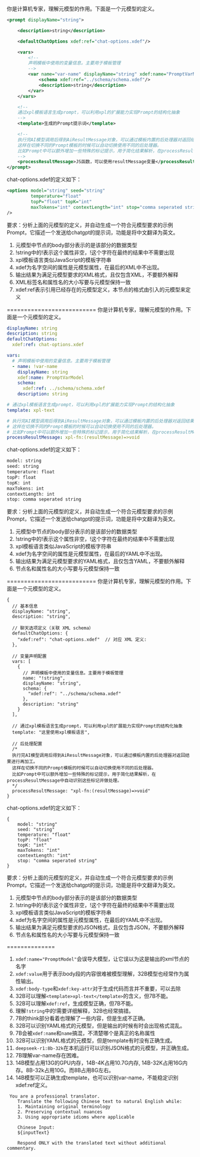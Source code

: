你是计算机专家，理解元模型的作用。下面是一个元模型的定义。

```xml
<prompt displayName="string">

    <description>string</description>

    <defaultChatOptions xdef:ref="chat-options.xdef"/>

    <vars>
        <!--
        声明模板中使用的变量信息。主要用于模板管理
        -->
        <var name="var-name" displayName="string" xdef:name="PromptVarModel">
            <schema xdef:ref="../schema/schema.xdef"/>
            <description>string</description>
        </var>
    </vars>

    <!--
    通过xpl模板语言生成prompt，可以利用xpl的扩展能力实现Prompt的结构化抽象
    -->
    <template>生成的Prompt提示词</template>

    <!--
    执行完AI模型调用后得到AiResultMessage对象，可以通过模板内置的后处理器对返回结果进行再加工。
    这样在切换不同的Prompt模板的时候可以自动切换使用不同的后处理器。
    比如Prompt中可以额外增加一些特殊的标记提示，用于简化结果解析，在processResultMessage中自动识别这些标记并做处理。
    -->
    <processResultMessage>JS函数，可以使用resultMessage变量</processResultMessage>
</prompt>
```

chat-options.xdef的定义如下：
```xml
<options model="string" seed="string"
         temperature="float"
         topP="float" topK="int"
         maxTokens="int" contextLength="int" stop="comma seperated string"
/>
```

要求：分析上面的元模型的定义，并自动生成一个符合元模型要求的示例Prompt，它描述一个发送给chatgpt的提示词，功能是将中文翻译为英文。

1. 元模型中节点的body部分表示的是该部分的数据类型
2. !string中的!表示这个属性非空，!这个字符在最终的结果中不需要出现
3. xpl模板语言类似JavaScript的模板字符串
4. xdef为名字空间的属性是元模型属性，在最后的XML中不出现。
5. 输出结果为满足元模型要求的XML格式，且仅包含XML，不要额外解释
6. XML标签名和属性名的大小写要与元模型保持一致
7. xdef:ref表示引用已经存在的元模型定义，本节点的格式由引入的元模型来定义


==========================
你是计算机专家，理解元模型的作用。下面是一个元模型的定义。

```yaml
displayName: string
description: string
defaultChatOptions:
  xdef:ref: chat-options.xdef

vars:
  # 声明模板中使用的变量信息。主要用于模板管理
  - name: !var-name
    displayName: string
    xdef:name: PromptVarModel
    schema:
      xdef:ref: ../schema/schema.xdef
    description: string

# 通过xpl模板语言生成prompt，可以利用xpl的扩展能力实现Prompt的结构化抽象
template: xpl-text

# 执行完AI模型调用后得到AiResultMessage对象，可以通过模板内置的后处理器对返回结果进行再加工。
# 这样在切换不同的Prompt模板的时候可以自动切换使用不同的后处理器。
# 比如Prompt中可以额外增加一些特殊的标记提示，用于简化结果解析，在processResultMessage中自动识别这些标记并做处理。
processResultMessage: xpl-fn:(resultMessage)=>void
```

chat-options.xdef的定义如下：

```xml
model: string
seed: string
temperature: float
topP: float
topK: int
maxTokens: int
contextLength: int
stop: comma seperated string
```

要求：分析上面的元模型的定义，并自动生成一个符合元模型要求的示例Prompt，它描述一个发送给chatgpt的提示词，功能是将中文翻译为英文。

1. 元模型中节点的body部分表示的是该部分的数据类型
2. !string中的!表示这个属性非空，!这个字符在最终的结果中不需要出现
3. xpl模板语言类似JavaScript的模板字符串
4. xdef为名字空间的属性是元模型属性，在最后的YAML中不出现。
5. 输出结果为满足元模型要求的YAML格式，且仅包含YAML，不要额外解释
6. 节点名和属性名的大小写要与元模型保持一致


==========================
你是计算机专家，理解元模型的作用。下面是一个元模型的定义。

```json5
{
  // 基本信息
  displayName: "string",
  description: "string",

  // 聊天选项定义（关联 XML schema）
  defaultChatOptions: {
    "xdef:ref": "chat-options.xdef"  // 对应 XML 定义:
  },

  // 变量声明配置
  vars: [
    {
      // 声明模板中使用的变量信息。主要用于模板管理
      name: "!string",
      displayName: "string",
      schema: {
        "xdef:ref": "../schema/schema.xdef"
      },
      description: "string"
    }
  ],

  // 通过xpl模板语言生成prompt，可以利用xpl的扩展能力实现Prompt的结构化抽象
  template: "这里使用xpl模板语言",

  // 后处理配置
  /*
  执行完AI模型调用后得到AiResultMessage对象，可以通过模板内置的后处理器对返回结果进行再加工。
  这样在切换不同的Prompt模板的时候可以自动切换使用不同的后处理器。
  比如Prompt中可以额外增加一些特殊的标记提示，用于简化结果解析，在processResultMessage中自动识别这些标记并做处理。
  */
  processResultMessage: "xpl-fn:(resultMessage)=>void"
}
```

chat-options.xdef的定义如下：

```json5
{
	model: "string"
	seed: "string"
	temperature: "float"
	topP: "float"
	topK: "int"
	maxTokens: "int"
	contextLength: "int"
	stop: "comma seperated string"
}
```

要求：分析上面的元模型的定义，并自动生成一个符合元模型要求的示例Prompt，它描述一个发送给chatgpt的提示词，功能是将中文翻译为英文。

1. 元模型中节点的body部分表示的是该部分的数据类型
2. !string中的!表示这个属性非空，!这个字符在最终的结果中不需要出现
3. xpl模板语言类似JavaScript的模板字符串
4. xdef为名字空间的属性是元模型属性，在最后的YAML中不出现。
5. 输出结果为满足元模型要求的JSON格式，且仅包含JSON，不要额外解释
6. 节点名和属性名的大小写要与元模型保持一致

==============
1. `xdef:name="PromptModel"`会误导大模型，让它误以为这是输出的xml节点的名字
2. `xdef:value`用于表示body段的内容很难被模型理解，32B模型也经常作为属性输出。
3. `xdef:body-type`和`xdef:key-attr`对于生成代码而言并不重要，可以去除
4. 32B可以理解`<template>xpl-text</template>`的含义，但7B不能。
5. 32B可以理解`xdef:ref`，生成模型正确，但7B不能。
6. 理解`!string`中的!需要详细解释，32B也经常搞错。
7. 7B的think部分看着也理解了一些内容，但是生成不正确。
8. 32B可以识别YAML格式的元模型，但是输出的时候有时会出现格式混乱。
9. 7B会被`xdef:name`和`name`搞混，不清楚哪个是真正的名称属性
10. 32B可以识别YAML格式的元模型，但是template有时没有正确生成。
11. `deepseek-r1:8b-32k`在本机运行可以识别JSON格式的元模型，并正确生成。
12. 7B理解var-name存在困难。
13. 14B模型占用13G的GPU内存，14B-4K占用10.7G内存, 14B-32K占用16G内存。8B-32k占用10G。而8B占用8G左右。
14. 14B模型可以正确生成template，也可以识别var-name，不能稳定识别xdef:ref定义。

```
 You are a professional translator. 
	Translate the following Chinese text to natural English while:
	1. Maintaining original terminology
	2. Preserving contextual nuances
	3. Using appropriate idioms where applicable

	Chinese Input:
	${inputText}

	Respond ONLY with the translated text without additional commentary.

```